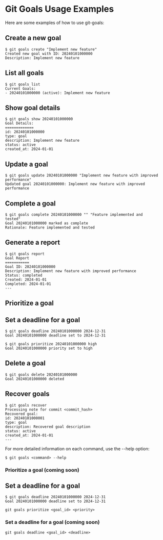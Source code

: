 # Git Goals Usage Examples

Here are some examples of how to use git-goals:

## Create a new goal
```
$ git goals create "Implement new feature"
Created new goal with ID: 20240101000000
Description: Implement new feature
```

## List all goals
```
$ git goals list
Current Goals:
- 20240101000000 (active): Implement new feature
```

## Show goal details
```
$ git goals show 20240101000000
Goal Details:
=============
id: 20240101000000
type: goal
description: Implement new feature
status: active
created_at: 2024-01-01
```

## Update a goal
```
$ git goals update 20240101000000 "Implement new feature with improved performance"
Updated goal 20240101000000: Implement new feature with improved performance
```

## Complete a goal
```
$ git goals complete 20240101000000 "" "Feature implemented and tested"
Goal 20240101000000 marked as complete
Rationale: Feature implemented and tested
```

## Generate a report
```
$ git goals report
Goal Report
===========
Goal ID: 20240101000000
Description: Implement new feature with improved performance
Status: completed
Created: 2024-01-01
Completed: 2024-01-01
---
```

## Prioritize a goal
## Set a deadline for a goal
```
$ git goals deadline 20240101000000 2024-12-31
Goal 20240101000000 deadline set to 2024-12-31
```

```
$ git goals prioritize 20240101000000 high
Goal 20240101000000 priority set to high
```

## Delete a goal
```
$ git goals delete 20240101000000
Goal 20240101000000 deleted
```

## Recover goals
```
$ git goals recover
Processing note for commit <commit_hash>
Recovered goal:
id: 20240101000001
type: goal
description: Recovered goal description
status: active
created_at: 2024-01-01
---
```

For more detailed information on each command, use the --help option:
```
$ git goals <command> --help
```

### Prioritize a goal (coming soon)
## Set a deadline for a goal
```
$ git goals deadline 20240101000000 2024-12-31
Goal 20240101000000 deadline set to 2024-12-31
```


```
git goals prioritize <goal_id> <priority>
```

### Set a deadline for a goal (coming soon)

```
git goals deadline <goal_id> <deadline>
```

